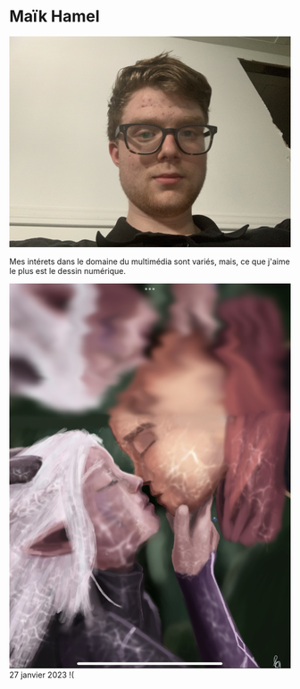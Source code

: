 # Maïk Hamel

![photo de moi](4319B513-F893-4140-A5E3-4615B02A2FAE.jpeg)

Mes intérets dans le domaine du multimédia sont variés, mais, ce que j'aime le plus est le dessin numérique. 




![mes desins que j'ai fait](E6287A06-2C8A-43EB-A0B3-AA4983952DB8.jpeg)
27 janvier 2023
!(
